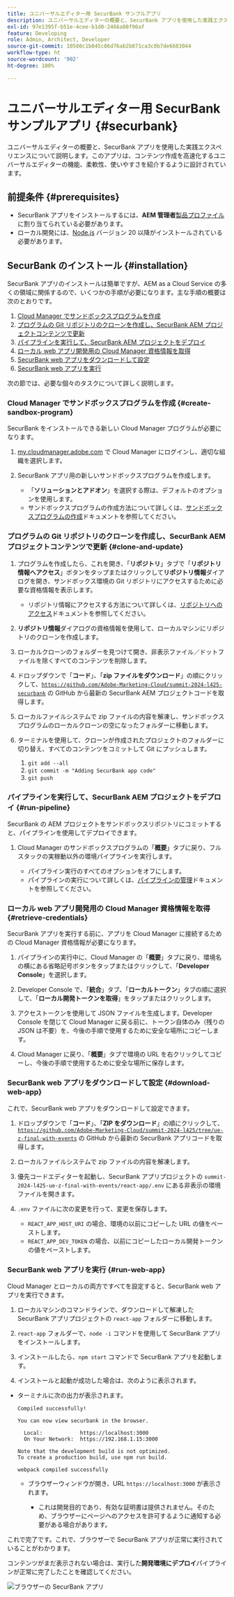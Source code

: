 ```yaml
---
title: ユニバーサルエディター用 SecurBank サンプルアプリ
description: ユニバーサルエディターの概要と、SecurBank アプリを使用した実践エクスペリエンスについて説明します。このアプリは、コンテンツ作成を高速化するユニバーサルエディターの機能、柔軟性、使いやすさを紹介するように設計されています。
exl-id: 97e1395f-b51e-4cee-b1d0-2466a08f96af
feature: Developing
role: Admin, Architect, Developer
source-git-commit: 10580c1b045c86d76ab2b871ca3c0b7de6683044
workflow-type: ht
source-wordcount: '902'
ht-degree: 100%

---
```


# ユニバーサルエディター用 SecurBank サンプルアプリ {#securbank}

ユニバーサルエディターの概要と、SecurBank アプリを使用した実践エクスペリエンスについて説明します。このアプリは、コンテンツ作成を高速化するユニバーサルエディターの機能、柔軟性、使いやすさを紹介するように設計されています。

## 前提条件 {#prerequisites}

* SecurBank アプリをインストールするには、**AEM 管理者**[製品プロファイル](/help/journey-onboarding/assign-profiles-aem.md)に割り当てられている必要があります。
* ローカル開発には、[Node.js](https://nodejs.org) バージョン 20 以降がインストールされている必要があります。

## SecurBank のインストール {#installation}

SecurBank アプリのインストールは簡単ですが、AEM as a Cloud Service の多くの領域に関係するので、いくつかの手順が必要になります。主な手順の概要は次のとおりです。

1. [Cloud Manager でサンドボックスプログラムを作成](#create-sandbox-program)
1. [プログラムの Git リポジトリのクローンを作成し、SecurBank AEM プロジェクトコンテンツで更新](#clone-and-update)
1. [パイプラインを実行して、SecurBank AEM プロジェクトをデプロイ](#run-pipeline)
1. [ローカル web アプリ開発用の Cloud Manager 資格情報を取得](#retrieve-credentials)
1. [SecurBank web アプリをダウンロードして設定](#download-web-app)
1. [SecurBank web アプリを実行](#run-web-app)

次の節では、必要な個々のタスクについて詳しく説明します。

### Cloud Manager でサンドボックスプログラムを作成 {#create-sandbox-program}

SecurBank をインストールできる新しい Cloud Manager プログラムが必要になります。

1. [my.cloudmanager.adobe.com](https://my.cloudmanager.adobe.com/) で Cloud Manager にログインし、適切な組織を選択します。

1. SecurBank アプリ用の新しいサンドボックスプログラムを作成します。

   * 「**ソリューションとアドオン**」を選択する際は、デフォルトのオプションを使用します。
   * サンドボックスプログラムの作成方法について詳しくは、[サンドボックスプログラムの作成](/help/implementing/cloud-manager/getting-access-to-aem-in-cloud/creating-sandbox-programs.md)ドキュメントを参照してください。

### プログラムの Git リポジトリのクローンを作成し、SecurBank AEM プロジェクトコンテンツで更新 {#clone-and-update}

1. プログラムを作成したら、これを開き、「**リポジトリ**」タブで「**リポジトリ情報へアクセス**」ボタンをタップまたはクリックして&#x200B;**リポジトリ情報**&#x200B;ダイアログを開き、サンドボックス環境の Git リポジトリにアクセスするために必要な資格情報を表示します。

   * リポジトリ情報にアクセスする方法について詳しくは、[リポジトリへのアクセス](/help/implementing/cloud-manager/managing-code/accessing-repos.md)ドキュメントを参照してください。

1. **リポジトリ情報**&#x200B;ダイアログの資格情報を使用して、ローカルマシンにリポジトリのクローンを作成します。

1. ローカルクローンのフォルダーを見つけて開き、非表示ファイル／ドットファイルを除くすべてのコンテンツを削除します。

1. ドロップダウンで「**コード**」、「**zip ファイルをダウンロード**」の順にクリックして、[`https://github.com/Adobe-Marketing-Cloud/summit-2024-l425-securbank`](https://github.com/Adobe-Marketing-Cloud/summit-2024-l425-securbank) の GitHub から最新の SecurBank AEM プロジェクトコードを取得します。

1. ローカルファイルシステムで zip ファイルの内容を解凍し、サンドボックスプログラムのローカルクローンの空になったフォルダーに移動します。

1. ターミナルを使用して、クローンが作成されたプロジェクトのフォルダーに切り替え、すべてのコンテンツをコミットして Git にプッシュします。

   1. `git add --all`
   1. `git commit -m "Adding SecurBank app code"`
   1. `git push`

### パイプラインを実行して、SecurBank AEM プロジェクトをデプロイ {#run-pipeline}

SecurBank の AEM プロジェクトをサンドボックスリポジトリにコミットすると、パイプラインを使用してデプロイできます。

1. Cloud Manager のサンドボックスプログラムの「**概要**」タブに戻り、フルスタックの実稼動以外の環境パイプラインを実行します。

   * パイプライン実行のすべてのオプションをオフにします。
   * パイプラインの実行について詳しくは、[パイプラインの管理](/help/implementing/cloud-manager/configuring-pipelines/managing-pipelines.md#running-pipelines)ドキュメントを参照してください。

### ローカル web アプリ開発用の Cloud Manager 資格情報を取得 {#retrieve-credentials}

SecurBank アプリを実行する前に、アプリを Cloud Manager に接続するための Cloud Manager 資格情報が必要になります。

1. パイプラインの実行中に、Cloud Manager の「**概要**」タブに戻り、環境名の横にある省略記号ボタンをタップまたはクリックして、「**Developer Console**」を選択します。

1. Developer Console で、「**統合**」タブ、「**ローカルトークン**」タブの順に選択して、「**ローカル開発トークンを取得**」をタップまたはクリックします。

1. アクセストークンを使用して JSON ファイルを生成します。Developer Console を閉じて Cloud Manager に戻る前に、トークン自体のみ（残りの JSON は不要）を、今後の手順で使用するために安全な場所にコピーします。

1. Cloud Manager に戻り、「**概要**」タブで環境の URL を右クリックしてコピーし、今後の手順で使用するために安全な場所に保存します。

### SecurBank web アプリをダウンロードして設定 {#download-web-app}

これで、SecurBank web アプリをダウンロードして設定できます。

1. ドロップダウンで「**コード**」、「**ZIP をダウンロード**」の順にクリックして、[`https://github.com/Adobe-Marketing-Cloud/summit-2024-l425/tree/ue-z-final-with-events`](https://github.com/Adobe-Marketing-Cloud/summit-2024-l425/tree/ue-z-final-with-events) の GitHub から最新の SecurBank アプリコードを取得します。

1. ローカルファイルシステムで zip ファイルの内容を解凍します。

1. 優先コードエディターを起動し、SecurBank アプリプロジェクトの `summit-2024-l425-ue-z-final-with-events/react-app/.env` にある非表示の環境ファイルを開きます。

1. `.env` ファイルに次の変更を行って、変更を保存します。

   * `REACT_APP_HOST_URI` の場合、環境の以前にコピーした URL の値をペーストします。
   * `REACT_APP_DEV_TOKEN` の場合、以前にコピーしたローカル開発トークンの値をペーストします。

### SecurBank web アプリを実行 {#run-web-app}

Cloud Manager とローカルの両方ですべてを設定すると、SecurBank web アプリを実行できます。

1. ローカルマシンのコマンドラインで、ダウンロードして解凍した SecurBank アプリプロジェクトの `react-app` フォルダーに移動します。

1. `react-app` フォルダーで、`node -i` コマンドを使用して SecurBank アプリをインストールします。

1. インストールしたら、`npm start` コマンドで SecurBank アプリを起動します。

1. インストールと起動が成功した場合は、次のように表示されます。

* ターミナルに次の出力が表示されます。

  ```text
  Compiled successfully!
  
  You can now view securbank in the browser.
  
    Local:            https://localhost:3000
    On Your Network:  https://192.168.1.15:3000
  
  Note that the development build is not optimized.
  To create a production build, use npm run build.
  
  webpack compiled successfully
  ```

   * ブラウザーウィンドウが開き、URL `https://localhost:3000` が表示されます。

      * これは開発目的であり、有効な証明書は提供されません。そのため、ブラウザーにページへのアクセスを許可するように通知する必要がある場合があります。

これで完了です。これで、ブラウザーで SecurBank アプリが正常に実行されていることがわかります。

コンテンツがまだ表示されない場合は、実行した&#x200B;**開発環境にデプロイ**&#x200B;パイプラインが正常に完了したことを確認してください。

![ブラウザーの SecurBank アプリ](assets/securbank.png)
